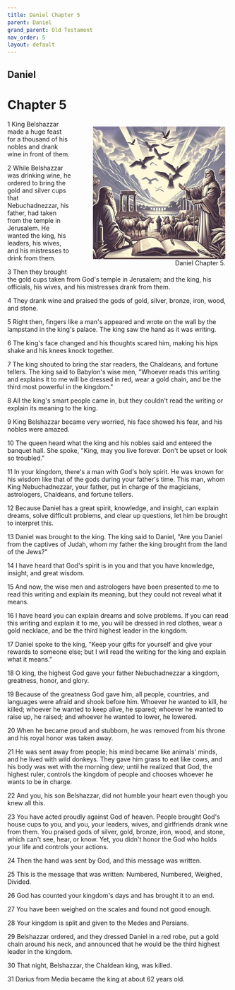 ```yaml
---
title: Daniel Chapter 5
parent: Daniel
grand_parent: Old Testament
nav_order: 5
layout: default
---
```


## Daniel

# Chapter 5

<figure style="float: right; margin-right: 10px;">
    <img src="/assets/Image/Daniel/500/5.jpg" alt="Daniel Chapter 5" style="width: 300px; height: 300px; float: right;padding-left: 10px;"/>
    <figcaption style="clear: both;text-align: right;">Daniel Chapter 5.</figcaption>
</figure>
1 King Belshazzar made a huge feast for a thousand of his nobles and drank wine in front of them.

2 While Belshazzar was drinking wine, he ordered to bring the gold and silver cups that Nebuchadnezzar, his father, had taken from the temple in Jerusalem. He wanted the king, his leaders, his wives, and his mistresses to drink from them.

3 Then they brought the gold cups taken from God's temple in Jerusalem; and the king, his officials, his wives, and his mistresses drank from them.

4 They drank wine and praised the gods of gold, silver, bronze, iron, wood, and stone.

5 Right then, fingers like a man's appeared and wrote on the wall by the lampstand in the king's palace. The king saw the hand as it was writing.

6 The king's face changed and his thoughts scared him, making his hips shake and his knees knock together.

7 The king shouted to bring the star readers, the Chaldeans, and fortune tellers. The king said to Babylon's wise men, "Whoever reads this writing and explains it to me will be dressed in red, wear a gold chain, and be the third most powerful in the kingdom."

8 All the king's smart people came in, but they couldn't read the writing or explain its meaning to the king.

9 King Belshazzar became very worried, his face showed his fear, and his nobles were amazed.

10 The queen heard what the king and his nobles said and entered the banquet hall. She spoke, "King, may you live forever. Don't be upset or look so troubled."

11 In your kingdom, there's a man with God's holy spirit. He was known for his wisdom like that of the gods during your father's time. This man, whom King Nebuchadnezzar, your father, put in charge of the magicians, astrologers, Chaldeans, and fortune tellers.

12 Because Daniel has a great spirit, knowledge, and insight, can explain dreams, solve difficult problems, and clear up questions, let him be brought to interpret this.

13 Daniel was brought to the king. The king said to Daniel, "Are you Daniel from the captives of Judah, whom my father the king brought from the land of the Jews?"

14 I have heard that God's spirit is in you and that you have knowledge, insight, and great wisdom.

15 And now, the wise men and astrologers have been presented to me to read this writing and explain its meaning, but they could not reveal what it means.

16 I have heard you can explain dreams and solve problems. If you can read this writing and explain it to me, you will be dressed in red clothes, wear a gold necklace, and be the third highest leader in the kingdom.

17 Daniel spoke to the king, "Keep your gifts for yourself and give your rewards to someone else; but I will read the writing for the king and explain what it means."

18 O king, the highest God gave your father Nebuchadnezzar a kingdom, greatness, honor, and glory.

19 Because of the greatness God gave him, all people, countries, and languages were afraid and shook before him. Whoever he wanted to kill, he killed; whoever he wanted to keep alive, he spared; whoever he wanted to raise up, he raised; and whoever he wanted to lower, he lowered.

20 When he became proud and stubborn, he was removed from his throne and his royal honor was taken away.

21 He was sent away from people; his mind became like animals' minds, and he lived with wild donkeys. They gave him grass to eat like cows, and his body was wet with the morning dew; until he realized that God, the highest ruler, controls the kingdom of people and chooses whoever he wants to be in charge.

22 And you, his son Belshazzar, did not humble your heart even though you knew all this.

23 You have acted proudly against God of heaven. People brought God's house cups to you, and you, your leaders, wives, and girlfriends drank wine from them. You praised gods of silver, gold, bronze, iron, wood, and stone, which can't see, hear, or know. Yet, you didn't honor the God who holds your life and controls your actions.

24 Then the hand was sent by God, and this message was written.

25 This is the message that was written: Numbered, Numbered, Weighed, Divided.

26 God has counted your kingdom's days and has brought it to an end.

27 You have been weighed on the scales and found not good enough.

28 Your kingdom is split and given to the Medes and Persians.

29 Belshazzar ordered, and they dressed Daniel in a red robe, put a gold chain around his neck, and announced that he would be the third highest leader in the kingdom.

30 That night, Belshazzar, the Chaldean king, was killed.

31 Darius from Media became the king at about 62 years old.


